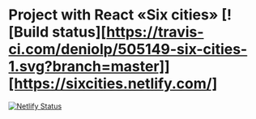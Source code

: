# Project with React «Six cities» [![Build status][https://travis-ci.com/deniolp/505149-six-cities-1.svg?branch=master]][https://sixcities.netlify.com/]

[![Netlify Status](https://api.netlify.com/api/v1/badges/da20b083-019f-4b32-b3a3-2091ebf6a5c2/deploy-status)](https://app.netlify.com/sites/sixcities/deploys)
